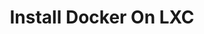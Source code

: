 ---
title: Install Docker On LXC
sidebar_label: "Install Docker on LXC"
sidebar_position: 2
keywords:
    - docker
    - lxc
tags:
    - proxmox
    - lxc
    - docker
    - ubuntu
# pagination_next: tail
---